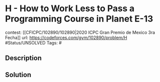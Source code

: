 # H - How to Work Less to Pass a Programming Course in Planet E-13

contest: [[CFICPC/102890/102890|2020 ICPC Gran Premio de Mexico 3ra Fecha]]
url: https://codeforces.com/gym/102890/problem/H
#Status/UNSOLVED
Tags: #

## Description

## Solution

